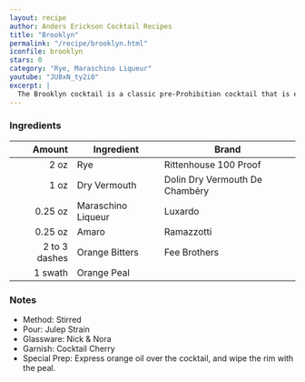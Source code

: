 ```yaml
---
layout: recipe
author: Anders Erickson Cocktail Recipes
title: "Brooklyn"
permalink: "/recipe/brooklyn.html"
iconfile: brooklyn
stars: 0
category: "Rye, Maraschino Liqueur"
youtube: "JU8xN_ty2i0"
excerpt: |
  The Brooklyn cocktail is a classic pre-Prohibition cocktail that is experiencing a resurgence in popularity. It is a variation of the Manhattan, but with dry vermouth and Maraschino liqueur.
---
```


### Ingredients

|        Amount | Ingredient         | Brand                          |
| ------------: | ------------------ | ------------------------------ |
|          2 oz | Rye                | Rittenhouse 100 Proof          |
|          1 oz | Dry Vermouth       | Dolin Dry Vermouth De Chambéry |
|       0.25 oz | Maraschino Liqueur | Luxardo                        |
|       0.25 oz | Amaro              | Ramazzotti                     |
| 2 to 3 dashes | Orange Bitters     | Fee Brothers                   |
|       1 swath | Orange Peal        |

### Notes

- Method: Stirred
- Pour: Julep Strain
- Glassware: Nick & Nora
- Garnish: Cocktail Cherry
- Special Prep: Express orange oil over the cocktail, and wipe the rim with the peal.
